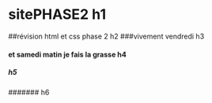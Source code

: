 # sitePHASE2 h1
##révision html et css phase 2 h2
###vivement vendredi h3
#### et samedi matin je fais la grasse h4
##### h5
####### h6
